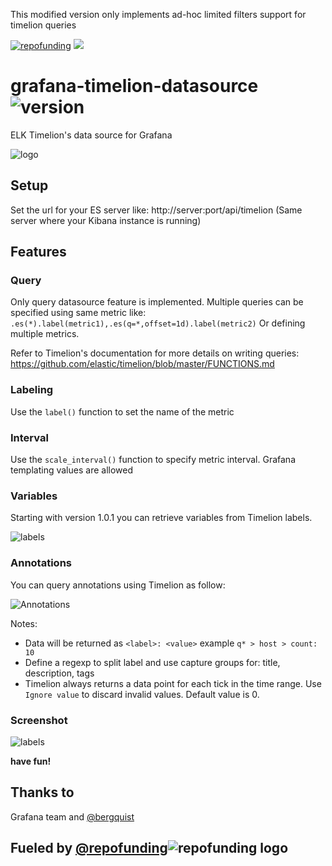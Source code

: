 This modified version only implements ad-hoc limited filters support for timelion queries

[![repofunding](https://img.shields.io/badge/powered%20by-repofunding-green.svg)](https://github.com/gbrian/repofunding) [![](https://img.shields.io/badge/support-5€-lightgray.svg)](https://www.paypal.me/repofunding/5)

# grafana-timelion-datasource ![version](https://img.shields.io/badge/version-1.0.1-blue.svg)

ELK Timelion's data source for Grafana

![logo](https://raw.githubusercontent.com/gbrian/grafana-timelion-datasource/master/doc/logo.PNG)

## Setup

Set the url for your ES server like: http://server:port/api/timelion (Same server where your Kibana instance is running)

## Features

### Query

Only query datasource feature is implemented.
Multiple queries can be specified using same metric like: `.es(*).label(metric1),.es(q=*,offset=1d).label(metric2)`
Or defining multiple metrics.

Refer to Timelion's documentation for more details on writing queries: https://github.com/elastic/timelion/blob/master/FUNCTIONS.md

### Labeling

Use the `label()` function to set the name of the metric

### Interval

Use the `scale_interval()` function to specify metric interval. Grafana templating values are allowed

### Variables

Starting with version 1.0.1 you can retrieve variables from Timelion labels.

![labels](https://raw.githubusercontent.com/gbrian/grafana-timelion-datasource/master/doc/variables_1.PNG)

### Annotations

You can query annotations using Timelion as follow:

![Annotations](https://raw.githubusercontent.com/gbrian/grafana-timelion-datasource/master/src/img/annotations.png)

Notes:

- Data will be returned as `<label>: <value>` example `q* > host > count: 10`
- Define a regexp to split label and use capture groups for: title, description, tags
- Timelion always returns a data point for each tick in the time range. Use `Ignore value` to discard invalid values. Default value is 0.

### Screenshot

![labels](https://raw.githubusercontent.com/gbrian/grafana-timelion-datasource/master/doc/preview_ver1.png)

**have fun!**

## Thanks to

Grafana team and [@bergquist](https://github.com/bergquist)

## **Fueled by [@repofunding](https://github.com/gbrian/repofunding)![repofunding logo](https://raw.githubusercontent.com/gbrian/grafana-timelion-datasource/master/doc/repofunding_logo.png)**
